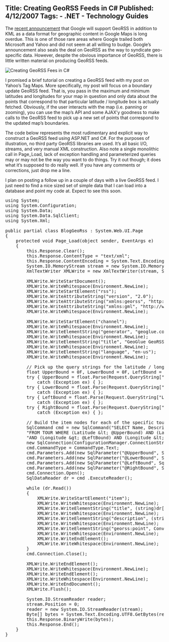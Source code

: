 Title: Creating GeoRSS Feeds in C#
Published: 4/12/2007
Tags:
    - .NET
    - Technology Guides
---
The [recent announcement](http://googlemapsapi.blogspot.com/2007/03/kml-and-georss-support-added-to-google.html) that Google will support GeoRSS in addition to KML as a data format for geographic content in Google Maps is long overdue. This is one of those rare areas where Google trailed both Microsoft and Yahoo and did not seem at all willing to budge. Google’s announcement also seals the deal on GeoRSS as the way to syndicate geo-specific data. However, despite the obvious importance of GeoRSS, there is little written material on producing GeoRSS feeds.

![Creating GeoRSS Fees in C#](https://s3.amazonaws.com/s3.beckshome.com/20070412-Creating-GeoRSS-Feeds-in-CSharp.png)

I promised a brief tutorial on creating a GeoRSS feed with my post on Yahoo’s Tag Maps. More specifically, my post will focus on a boundary update GeoRSS feed. That is, you pass in the maximum and minimum latitudes and longitudes for your map in question and only data about the points that correspond to that particular latitude / longitude box is actually fetched. Obviously, if the user interacts with the map (i.e. panning or zooming), you can use the map’s API and some AJAX’y goodness to make calls to the GeoRSS feed to pick up a new set of points that correspond to the updated map’s boundaries.

The code below represents the most rudimentary and explicit way to construct a GeoRSS feed using ASP.NET and C#. For the purposes of illustration, no third party GeoRSS libraries are used. It’s all basic I/O, streams, and very manual XML construction. Also note a single monolithic call in Page_Load, lack of exception handling and parameterized queries may or may not be the way you want to do things. Try it out though; it does what it’s supposed to do really well. If you have any comments or corrections, just drop me a line.

I plan on posting a follow up in a couple of days with a live GeoRSS feed. I just need to find a nice sized set of simple data that I can load into a database and point my code at. Expect to see this soon.

<pre data-enlighter-language="csharp">
using System;
using System.Configuration;
using System.Data;
using System.Data.SqlClient;
using System.Xml;
	 
public partial class BlogGeoRss : System.Web.UI.Page
{
    protected void Page_Load(object sender, EventArgs e)
    {
        this.Response.Clear();
	    this.Response.ContentType = "text/xml";
    	this.Response.ContentEncoding = System.Text.Encoding.UTF8;
    	System.IO.MemoryStream stream = new System.IO.MemoryStream();
    	XmlTextWriter XMLWrite = new XmlTextWriter(stream, System.Text.Encoding.UTF8);
    
        XMLWrite.WriteStartDocument();
        XMLWrite.WriteWhitespace(Environment.NewLine);
        XMLWrite.WriteStartElement("rss");
	    XMLWrite.WriteAttributeString("version", "2.0");
	    XMLWrite.WriteAttributeString("xmlns:georss", "http://www.georss.org/georss");
    	XMLWrite.WriteAttributeString("xmlns:gml", "http://www.opengis.net/gml");
    	XMLWrite.WriteWhitespace(Environment.NewLine);
	 
    	XMLWrite.WriteStartElement("channel");
    	XMLWrite.WriteWhitespace(Environment.NewLine);
    	XMLWrite.WriteElementString("generator", "geoglue.com");
    	XMLWrite.WriteWhitespace(Environment.NewLine);
    	XMLWrite.WriteElementString("title", "GeoGlue GeoRSS Feed");
    	XMLWrite.WriteWhitespace(Environment.NewLine);
    	XMLWrite.WriteElementString("language", "en-us");
    	XMLWrite.WriteWhitespace(Environment.NewLine);
    
    	// Pick up the query strings for the latitude / longitude boundaries
    	float UpperBound = 0F, LowerBound = 0F, LeftBound = 0F, RightBound = 0F;
    	try { UpperBound = float.Parse(Request.QueryString["UpperBound"]); }
    	    catch (Exception ex) { };
    	try { LowerBound = float.Parse(Request.QueryString["LowerBound"]); }
    	    catch (Exception ex) { };
    	try { LeftBound = float.Parse(Request.QueryString["LeftBound"]); }
    	    catch (Exception ex) { };
    	try { RightBound = float.Parse(Request.QueryString["RightBound"]); }
    	    catch (Exception ex) { };
	 
        // Build the item nodes for each of the specific tours
    	SqlCommand cmd = new SqlCommand("SELECT Name, Description, Latitude, Longitude " +
        "FROM TOUR WHERE (Latitude &amp;lt; @UpperBound) AND (Latitude &amp;gt; @LowerBound) " +
    	"AND (Longitude &amp;gt; @LeftBound) AND (Longitude &amp;lt; @RightBound)",
    	new SqlConnection(ConfigurationManager.ConnectionStrings["GeoGlueDev"].ConnectionString));
    	cmd.CommandType = CommandType.Text;
    	cmd.Parameters.Add(new SqlParameter("@UpperBound", SqlDbType.Float)).Value = UpperBound;
    	cmd.Parameters.Add(new SqlParameter("@LowerBound", SqlDbType.Float)).Value = LowerBound;
    	cmd.Parameters.Add(new SqlParameter("@LeftBound", SqlDbType.Float)).Value = LeftBound;
    	cmd.Parameters.Add(new SqlParameter("@RightBound", SqlDbType.Float)).Value = RightBound;
    	cmd.Connection.Open();
    	SqlDataReader dr = cmd .ExecuteReader();
    
    	while (dr.Read())
    	{
        	XMLWrite.WriteStartElement("item");
        	XMLWrite.WriteWhitespace(Environment.NewLine);
        	XMLWrite.WriteElementString("title", (string)dr["Name"]);
        	XMLWrite.WriteWhitespace(Environment.NewLine);
        	XMLWrite.WriteElementString("description", (string)dr["Description"]);
        	XMLWrite.WriteWhitespace(Environment.NewLine);
        	XMLWrite.WriteElementString("georss:point", Convert.ToString(dr["Latitude"]) + " " + Convert.ToString(dr["Longitude"]));
        	XMLWrite.WriteWhitespace(Environment.NewLine);
            XMLWrite.WriteEndElement();
        	XMLWrite.WriteWhitespace(Environment.NewLine);
    	}
        cmd.Connection.Close();
	 
    	XMLWrite.WriteEndElement();
    	XMLWrite.WriteWhitespace(Environment.NewLine);
    	XMLWrite.WriteEndElement();
    	XMLWrite.WriteWhitespace(Environment.NewLine);
    	XMLWrite.WriteEndDocument();
    	XMLWrite.Flush();
	 
    	System.IO.StreamReader reader;
    	stream.Position = 0;
    	reader = new System.IO.StreamReader(stream);
    	Byte[] bytes = System.Text.Encoding.UTF8.GetBytes(reader.ReadToEnd());
    	this.Response.BinaryWrite(bytes);
    	this.Response.End();
	}
}
</pre>